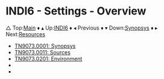 # INDI6 - Settings - Overview

&bigtriangleup; Top:[Main](../root/Main.md) &diamondsuit; &blacktriangle; Up:[INDI6](../INDI6.md) &diamondsuit; &blacktriangleleft; Previous &diamondsuit; &blacktriangledown; Down:[Synopsys](./TN9073.0001-Synopsys.md) &diamondsuit; &blacktriangleright; Next:[Resources](../1000/Resources.md) 



* [TN9073.0001: Synopsys](./TN9073.0001-Synopsys.md)
* [TN9073.0011: Sources](./TN9073.0011-Sources.md)
* [TN9073.0201: Environment](./TN9073.0201-Environment.md)
* 
* 
